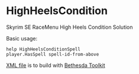 # HighHeelsCondition

Skyrim SE RaceMenu High Heels Condition Solution

Basic usage:
```
help HighHeelsConditionSpell
player.HasSpell spell-id-from-above
```

[XML file](Data/HighHeelsCondition.esp.xml) is to build with [Bethesda Toolkit](https://www.nexusmods.com/skyrimspecialedition/mods/33768)
